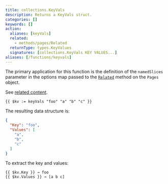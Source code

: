 ```yaml
---
title: collections.KeyVals
description: Returns a KeyVals struct.
categories: []
keywords: []
action:
  aliases: [keyVals]
  related:
    - methods/pages/Related
  returnType: types.KeyValues
  signatures: [collections.KeyVals KEY VALUES...]
aliases: [/functions/keyvals]
---
```


The primary application for this function is the definition of the `namedSlices` parameter in the options map passed to the [`Related`] method on the `Pages` object.

[`Related`]: /methods/pages/related

See [related content](/content-management/related).

```go-html-template
{{ $kv := keyVals "foo" "a" "b" "c" }}
```

The resulting data structure is:

```json
{
  "Key": "foo",
  "Values": [
    "a",
    "b",
    "c"
  ]
}
```

To extract the key and values:

```go-html-template
{{ $kv.Key }} → foo
{{ $kv.Values }} → [a b c]
```
